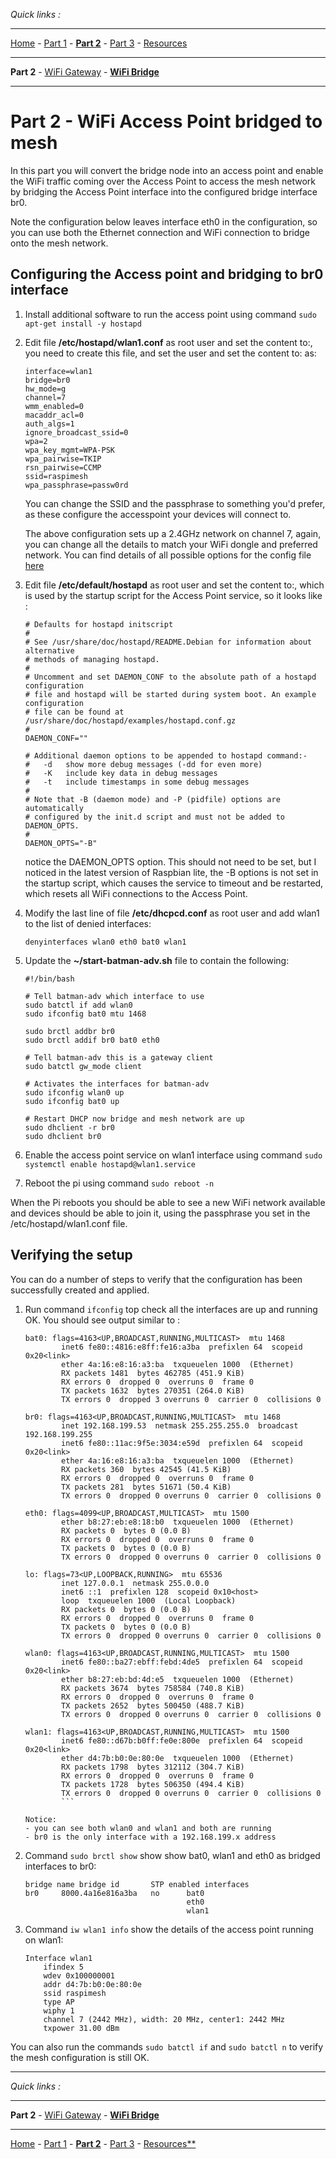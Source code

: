 *Quick links :*
***
[Home](/README.md) - [Part 1](/part1/README.md) - [**Part 2**](/part2/README.md) - [Part 3](/part3/README.md) - [Resources](/additionalResources/README.md)
***
**Part 2** - [WiFi Gateway](WIFIGW.md) - [**WiFi Bridge**](WIFIBRDG.md)
***

# Part 2 - WiFi Access Point bridged to mesh

In this part you will convert the bridge node into an access point and enable the WiFi traffic coming over the Access Point to access the mesh network by bridging the Access Point interface into the configured bridge interface br0.

Note the configuration below leaves interface eth0 in the configuration, so you can use both the Ethernet connection and WiFi connection to bridge onto the mesh network.

## Configuring the Access point and bridging to br0 interface

1. Install additional software to run the access point using command ```sudo apt-get install -y hostapd```
2. Edit file **/etc/hostapd/wlan1.conf** as root user and set the content to:, you need to create this file, and set the user and set the content to: as:

    ```text
    interface=wlan1
    bridge=br0
    hw_mode=g
    channel=7
    wmm_enabled=0
    macaddr_acl=0
    auth_algs=1
    ignore_broadcast_ssid=0
    wpa=2
    wpa_key_mgmt=WPA-PSK
    wpa_pairwise=TKIP
    rsn_pairwise=CCMP
    ssid=raspimesh
    wpa_passphrase=passw0rd
    ```

    You can change the SSID and the passphrase to something you'd prefer, as these configure the accesspoint your devices will connect to.

    The above configuration sets up a 2.4GHz network on channel 7, again, you can change all the details to match your WiFi dongle and preferred network.  You can find details of all possible options for the config file [here](https://w1.fi/cgit/hostap/plain/hostapd/hostapd.conf)

3. Edit file **/etc/default/hostapd** as root user and set the content to:, which is used by the startup script for the Access Point service, so it looks like :

    ```text
    # Defaults for hostapd initscript
    #
    # See /usr/share/doc/hostapd/README.Debian for information about alternative
    # methods of managing hostapd.
    #
    # Uncomment and set DAEMON_CONF to the absolute path of a hostapd configuration
    # file and hostapd will be started during system boot. An example configuration
    # file can be found at /usr/share/doc/hostapd/examples/hostapd.conf.gz
    #
    DAEMON_CONF=""

    # Additional daemon options to be appended to hostapd command:-
    #   -d   show more debug messages (-dd for even more)
    #   -K   include key data in debug messages
    #   -t   include timestamps in some debug messages
    #
    # Note that -B (daemon mode) and -P (pidfile) options are automatically
    # configured by the init.d script and must not be added to DAEMON_OPTS.
    #
    DAEMON_OPTS="-B"
    ```

    notice the DAEMON_OPTS option.  This should not need to be set, but I noticed in the latest version of Raspbian lite, the -B options is not set in the startup script, which causes the service to timeout and be restarted, which resets all WiFi connections to the Access Point.
4. Modify the last line of file **/etc/dhcpcd.conf** as root user and add wlan1 to the list of denied interfaces:

    ```text
    denyinterfaces wlan0 eth0 bat0 wlan1
    ```

5. Update the **~/start-batman-adv.sh** file to contain the following:

    ```text
    #!/bin/bash

    # Tell batman-adv which interface to use
    sudo batctl if add wlan0
    sudo ifconfig bat0 mtu 1468

    sudo brctl addbr br0
    sudo brctl addif br0 bat0 eth0

    # Tell batman-adv this is a gateway client
    sudo batctl gw_mode client

    # Activates the interfaces for batman-adv
    sudo ifconfig wlan0 up
    sudo ifconfig bat0 up

    # Restart DHCP now bridge and mesh network are up
    sudo dhclient -r br0
    sudo dhclient br0
    ```

6. Enable the access point service on wlan1 interface using command ```sudo systemctl enable hostapd@wlan1.service```
7. Reboot the pi using command ```sudo reboot -n```

When the Pi reboots you should be able to see a new WiFi network available and devices should be able to join it, using the passphrase you set in the /etc/hostapd/wlan1.conf file.

## Verifying the setup

You can do a number of steps to verify that the configuration has been successfully created and applied.

1. Run command ```ifconfig``` top check all the interfaces are up and running OK.  You should see output similar to :

    ```text
    bat0: flags=4163<UP,BROADCAST,RUNNING,MULTICAST>  mtu 1468
            inet6 fe80::4816:e8ff:fe16:a3ba  prefixlen 64  scopeid 0x20<link>
            ether 4a:16:e8:16:a3:ba  txqueuelen 1000  (Ethernet)
            RX packets 1481  bytes 462785 (451.9 KiB)
            RX errors 0  dropped 0  overruns 0  frame 0
            TX packets 1632  bytes 270351 (264.0 KiB)
            TX errors 0  dropped 3 overruns 0  carrier 0  collisions 0

    br0: flags=4163<UP,BROADCAST,RUNNING,MULTICAST>  mtu 1468
            inet 192.168.199.53  netmask 255.255.255.0  broadcast 192.168.199.255
            inet6 fe80::11ac:9f5e:3034:e59d  prefixlen 64  scopeid 0x20<link>
            ether 4a:16:e8:16:a3:ba  txqueuelen 1000  (Ethernet)
            RX packets 360  bytes 42545 (41.5 KiB)
            RX errors 0  dropped 0  overruns 0  frame 0
            TX packets 281  bytes 51671 (50.4 KiB)
            TX errors 0  dropped 0 overruns 0  carrier 0  collisions 0

    eth0: flags=4099<UP,BROADCAST,MULTICAST>  mtu 1500
            ether b8:27:eb:e8:18:b0  txqueuelen 1000  (Ethernet)
            RX packets 0  bytes 0 (0.0 B)
            RX errors 0  dropped 0  overruns 0  frame 0
            TX packets 0  bytes 0 (0.0 B)
            TX errors 0  dropped 0 overruns 0  carrier 0  collisions 0

    lo: flags=73<UP,LOOPBACK,RUNNING>  mtu 65536
            inet 127.0.0.1  netmask 255.0.0.0
            inet6 ::1  prefixlen 128  scopeid 0x10<host>
            loop  txqueuelen 1000  (Local Loopback)
            RX packets 0  bytes 0 (0.0 B)
            RX errors 0  dropped 0  overruns 0  frame 0
            TX packets 0  bytes 0 (0.0 B)
            TX errors 0  dropped 0 overruns 0  carrier 0  collisions 0

    wlan0: flags=4163<UP,BROADCAST,RUNNING,MULTICAST>  mtu 1500
            inet6 fe80::ba27:ebff:febd:4de5  prefixlen 64  scopeid 0x20<link>
            ether b8:27:eb:bd:4d:e5  txqueuelen 1000  (Ethernet)
            RX packets 3674  bytes 758584 (740.8 KiB)
            RX errors 0  dropped 0  overruns 0  frame 0
            TX packets 2652  bytes 500450 (488.7 KiB)
            TX errors 0  dropped 0 overruns 0  carrier 0  collisions 0

    wlan1: flags=4163<UP,BROADCAST,RUNNING,MULTICAST>  mtu 1500
            inet6 fe80::d67b:b0ff:fe0e:800e  prefixlen 64  scopeid 0x20<link>
            ether d4:7b:b0:0e:80:0e  txqueuelen 1000  (Ethernet)
            RX packets 1798  bytes 312112 (304.7 KiB)
            RX errors 0  dropped 0  overruns 0  frame 0
            TX packets 1728  bytes 506350 (494.4 KiB)
            TX errors 0  dropped 0 overruns 0  carrier 0  collisions 0
            ```

    Notice:
    - you can see both wlan0 and wlan1 and both are running
    - br0 is the only interface with a 192.168.199.x address

2. Command ```sudo brctl show``` show show bat0, wlan1 and eth0 as bridged interfaces to br0:

    ```text
    bridge name bridge id       STP enabled interfaces
    br0     8000.4a16e816a3ba   no      bat0
                                        eth0
                                        wlan1
    ```

3. Command ```iw wlan1 info``` show the details of the access point running on wlan1:

    ```text
    Interface wlan1
        ifindex 5
        wdev 0x100000001
        addr d4:7b:b0:0e:80:0e
        ssid raspimesh
        type AP
        wiphy 1
        channel 7 (2442 MHz), width: 20 MHz, center1: 2442 MHz
        txpower 31.00 dBm
    ```

You can also run the commands ```sudo batctl if``` and ```sudo batctl n``` to verify the mesh configuration is still OK.

***
*Quick links :*
***
**Part 2** - [WiFi Gateway](WIFIGW.md) - [**WiFi Bridge**](WIFIBRDG.md)
***
[Home](/README.md) - [Part 1](/part1/README.md) - [**Part 2**](/part2/README.md) - [Part 3](/part3/README.md) - [Resources**](/additionalResources/README.md)